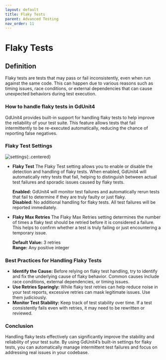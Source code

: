 ```yaml
---
layout: default
title: Flaky Tests
parent: Advanced Testing
nav_order: 11
---
```


# Flaky Tests

## Definition

Flaky tests are tests that may pass or fail inconsistently, even when run against the same code. This can happen due to various reasons such as timing issues,
race conditions, or external dependencies that can cause unexpected behaviors during test execution.

### How to handle flaky tests in GdUnit4

GdUnit4 provides built-in support for handling flaky tests to help improve the reliability of your test suite.
This feature allows tests that fail intermittently to be re-executed automatically, reducing the chance of reporting false negatives.

### Flaky Test Settings

![settings]({{site.baseurl}}/assets/images/settings/flaky-test-settings.png){:.centered}

* **Flaky Test**
    The Flaky Test setting allows you to enable or disable the detection and handling of flaky tests.
    When enabled, GdUnit4 will automatically retry tests that fail,
    helping to distinguish between actual test failures and sporadic issues caused by flaky tests.

    **Enabled:**
        GdUnit4 will monitor test failures and automatically rerun tests that fail to determine if they are truly faulty or just flaky.<br>
    **Disabled:**
        No additional handling for flaky tests. All test failures will be reported immediately.

* **Flaky Max Retries**
    The Flaky Max Retries setting determines the number of times a flaky test should be retried before it is considered a failure.
    This helps to confirm whether a test is truly failing or just encountering a temporary issue.

    **Default Value:** 3 retries<br>
    **Range:** Any positive integer

### Best Practices for Handling Flaky Tests

* **Identify the Cause:**
    Before relying on flaky test handling, try to identify and fix the underlying cause of flaky behavior.
    Common causes include race conditions, external dependencies, or timing issues.
* **Use Retries Sparingly:**
    While flaky test retries can help reduce noise in your test reports, excessive retries can mask legitimate issues. Use them judiciously.
* **Monitor Test Stability:**
    Keep track of test stability over time. If a test consistently fails even with retries, it may need to be rewritten or reviewed.

### Conclusion

Handling flaky tests effectively can significantly improve the stability and reliability of your test suite.
By using GdUnit4’s built-in settings for flaky tests, you can automatically manage intermittent test failures and focus on addressing real issues in your codebase.
